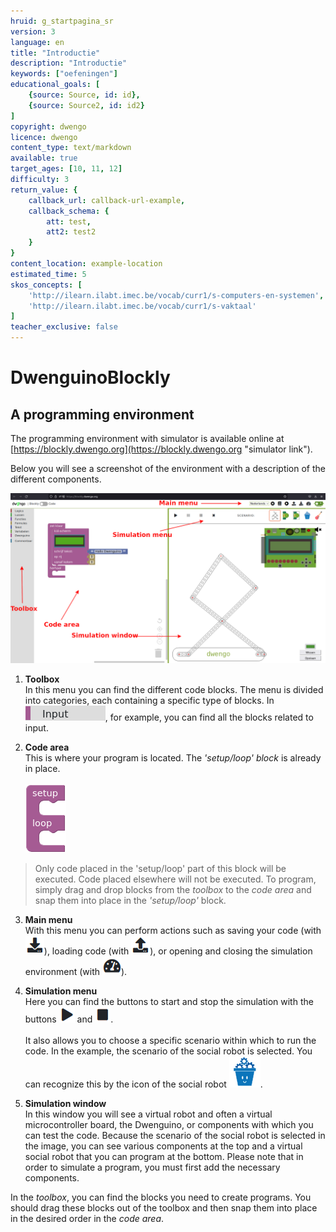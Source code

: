 ```yaml
---
hruid: g_startpagina_sr
version: 3
language: en
title: "Introductie"
description: "Introductie"
keywords: ["oefeningen"]
educational_goals: [
    {source: Source, id: id}, 
    {source: Source2, id: id2}
]
copyright: dwengo
licence: dwengo
content_type: text/markdown
available: true
target_ages: [10, 11, 12]
difficulty: 3
return_value: {
    callback_url: callback-url-example,
    callback_schema: {
        att: test,
        att2: test2
    }
}
content_location: example-location
estimated_time: 5
skos_concepts: [
    'http://ilearn.ilabt.imec.be/vocab/curr1/s-computers-en-systemen', 
    'http://ilearn.ilabt.imec.be/vocab/curr1/s-vaktaal'
]
teacher_exclusive: false
---
```

# DwenguinoBlockly
## A programming environment

The programming environment with simulator is available online at [https://blockly.dwengo.org](https://blockly.dwengo.org "simulator link").

Below you will see a screenshot of the environment with a description of the different components.

![](embed/en_simulator_sr.png "Simulator Components")

1. **Toolbox**<br> In this menu you can find the different code blocks. The menu is divided into categories, each containing a specific type of blocks. In ![alt](embed/cat_input.png "input category"), for example, you can find all the blocks related to input.

2. **Code area**<br> This is where your program is located. The *'setup/loop' block* is already in place. <br><br>![alt](embed/en_setuploop.png "Setup/loop block")

> Only code placed in the 'setup/loop' part of this block will be executed. Code placed elsewhere will not be executed. To program, simply drag and drop blocks from the *toolbox* to the *code area* and snap them into place in the *'setup/loop'* block.

3. **Main menu**<br> With this menu you can perform actions such as saving your code (with ![alt](embed/menu_download.png "download menu")), loading code (with ![alt](embed/menu_upload.png "upload menu")), or opening and closing the simulation environment (with ![alt](embed/menu_hide.png "hide menu")).

4. **Simulation menu**<br> Here you can find the buttons to start and stop the simulation with the buttons ![alt](embed/simmenu_play.png "play simulator") and ![alt](embed/simmenu_stop.png "stop simulator"). <br><br> It also allows you to choose a specific scenario within which to run the code. In the example, the scenario of the social robot is selected. You can recognize this by the icon of the social robot ![alt](embed/scenario_socialerobot.png "social robot scenario").

5. **Simulation window**<br> In this window you will see a virtual robot and often a virtual microcontroller board, the Dwenguino, or components with which you can test the code. Because the scenario of the social robot is selected in the image, you can see various components at the top and a virtual social robot that you can program at the bottom. Please note that in order to simulate a program, you must first add the necessary components.

<div class="alert alert-box alert-success">
In the <em>toolbox</em>, you can find the blocks you need to create programs. You should drag these blocks out of the toolbox and then snap them into place in the desired order in the <em>code area</em>.
</div>